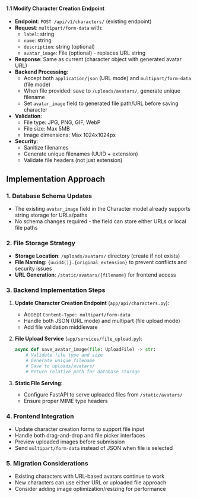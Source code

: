 #### 1.1 Modify Character Creation Endpoint
- **Endpoint**: `POST /api/v1/characters/` (existing endpoint)
- **Request**: `multipart/form-data` with:
  - `label`: string
  - `name`: string
  - `description`: string (optional)
  - `avatar_image`: File (optional) - replaces URL string
- **Response**: Same as current (character object with generated avatar URL)
- **Backend Processing**:
  - Accept both `application/json` (URL mode) and `multipart/form-data` (file mode)
  - When file provided: save to `/uploads/avatars/`, generate unique filename
  - Set `avatar_image` field to generated file path/URL before saving character
- **Validation**:
  - File type: JPG, PNG, GIF, WebP
  - File size: Max 5MB
  - Image dimensions: Max 1024x1024px
- **Security**:
  - Sanitize filenames
  - Generate unique filenames (UUID + extension)
  - Validate file headers (not just extension)

## Implementation Approach

### 1. Database Schema Updates
- The existing `avatar_image` field in the Character model already supports string storage for URLs/paths
- No schema changes required - the field can store either URLs or local file paths

### 2. File Storage Strategy
- **Storage Location**: `/uploads/avatars/` directory (create if not exists)
- **File Naming**: `{uuid4()}.{original_extension}` to prevent conflicts and security issues
- **URL Generation**: `/static/avatars/{filename}` for frontend access

### 3. Backend Implementation Steps
1. **Update Character Creation Endpoint** (`app/api/characters.py`):
   - Accept `Content-Type: multipart/form-data`
   - Handle both JSON (URL mode) and multipart (file upload mode)
   - Add file validation middleware

2. **File Upload Service** (`app/services/file_upload.py`):
   ```python
   async def save_avatar_image(file: UploadFile) -> str:
       # Validate file type and size
       # Generate unique filename
       # Save to uploads/avatars/
       # Return relative path for database storage
   ```

3. **Static File Serving**:
   - Configure FastAPI to serve uploaded files from `/static/avatars/`
   - Ensure proper MIME type headers

### 4. Frontend Integration
- Update character creation forms to support file input
- Handle both drag-and-drop and file picker interfaces
- Preview uploaded images before submission
- Send `multipart/form-data` instead of JSON when file is selected

### 5. Migration Considerations
- Existing characters with URL-based avatars continue to work
- New characters can use either URL or uploaded file approach
- Consider adding image optimization/resizing for performance
